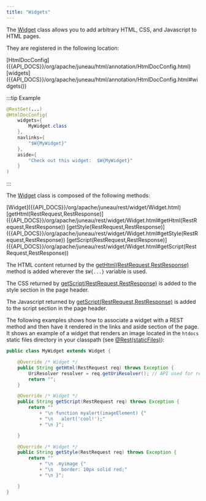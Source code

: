 ```yaml
---
title: "Widgets"
---
```


The [Widget]({{API_DOCS}}/org/apache/juneau/rest/widget/Widget.html) class allows you to add arbitrary HTML, CSS, and
Javascript to HTML pages.

They are registered in the following location:

<tree>
<node-0><java-annotation>[HtmlDocConfig]({{API_DOCS}}/org/apache/juneau/html/annotation/HtmlDocConfig.html)</java-annotation></node-0>
<node-1><java-method-annotation>[widgets]({{API_DOCS}}/org/apache/juneau/html/annotation/HtmlDocConfig.html#widgets())</java-method-annotation></node-1>
</tree>

:::tip Example
```java
@RestGet(...)
@HtmlDocConfig(
    widgets={
        MyWidget.class
    },
    navlinks={
        "$W{MyWidget}"
    },
    aside={
        "Check out this widget:  $W{MyWidget}"
    }
)
```
:::

The [Widget]({{API_DOCS}}/org/apache/juneau/rest/widget/Widget.html) class is composed of the following methods:

<tree>
<node-0><java-class>[Widget]({{API_DOCS}}/org/apache/juneau/rest/widget/Widget.html)</java-class></node-0>
<node-1><javac-method>[getHtml(RestRequest,RestResponse)]({{API_DOCS}}/org/apache/juneau/rest/widget/Widget.html#getHtml(RestRequest,RestResponse))</javac-method> <javac-method>[getStyle(RestRequest,RestResponse)]({{API_DOCS}}/org/apache/juneau/rest/widget/Widget.html#getStyle(RestRequest,RestResponse))</javac-method> <javac-method>[getScript(RestRequest,RestResponse)]({{API_DOCS}}/org/apache/juneau/rest/widget/Widget.html#getScript(RestRequest,RestResponse))</javac-method></node-1>
</tree>

The HTML content returned by the [getHtml(RestRequest,RestResponse)]({{API_DOCS}}/org/apache/juneau/rest/widget/Widget.html#getHtml(RestRequest,RestResponse)) method is added wherever the `$W{...}` variable is used.

The CSS returned by [getScript(RestRequest,RestResponse)]({{API_DOCS}}/org/apache/juneau/rest/widget/Widget.html#getScript(RestRequest,RestResponse)) is added to the style section in the page header.

The Javascript returned by [getScript(RestRequest,RestResponse)]({{API_DOCS}}/org/apache/juneau/rest/widget/Widget.html#getScript(RestRequest,RestResponse)) is added to the script section in the page header.

The following examples shows how to associate a widget with a REST method and then have it rendered in the links and
aside section of the page.
It shows an example of a widget that renders an image located in the `htdocs` static files directory in your classpath
(see [@Rest(staticFiles)]({{API_DOCS}}/org/apache/juneau/rest/annotation/Rest.html#staticFiles())):

```java
public class MyWidget extends Widget {

    @Override /* Widget */
    public String getHtml(RestRequest req) throws Exception {
        UriResolver resolver = req.getUriResolver(); // API used for resolving URIs.
        return "";
    }

    @Override /* Widget */
    public String getScript(RestRequest req) throws Exception {
        return ""
            + "\n function myalert(imageElement) {"
            + "\n 	alert('cool!');"
            + "\n }";

    }

    @Override /* Widget */
    public String getStyle(RestRequest req) throws Exception {
        return ""
            + "\n .myimage {"
            + "\n 	border: 10px solid red;"
            + "\n }";

    }
}
```